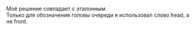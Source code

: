 Моё решение совпадает с эталонным.  
Только для обозначения головы очереди я использовал слово head, а не front.